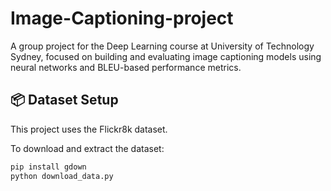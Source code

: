 # Image-Captioning-project
A group project for the Deep Learning course at University of Technology Sydney, focused on building and evaluating image captioning models using neural networks and BLEU-based performance metrics.


## 📦 Dataset Setup

This project uses the Flickr8k dataset.

To download and extract the dataset:

```bash
pip install gdown
python download_data.py